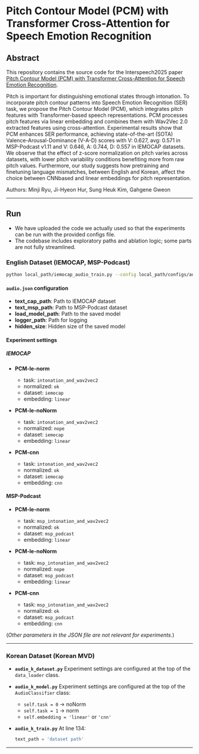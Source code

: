 # Pitch Contour Model (PCM) with Transformer Cross-Attention for Speech Emotion Recognition

## Abstract
This repository contains the source code for the Interspeech2025 paper [Pitch Contour Model (PCM) with Transformer Cross-Attention for Speech Emotion Recognition](https://www.isca-archive.org/interspeech_2025/ryu25_interspeech.pdf).  

Pitch is important for distinguishing emotional states through intonation. To incorporate pitch contour patterns into Speech Emotion Recognition (SER) task, we propose the Pitch
Contour Model (PCM), which integrates pitch features with Transformer-based speech representations. PCM processes pitch features via linear embedding and combines them with Wav2Vec 2.0 extracted features using cross-attention. Experimental results show that PCM enhances SER performance, achieving state-of-the-art (SOTA) Valence-Arousal-Dominance (V-A-D) scores with V: 0.627, avg: 0.571 in MSP-Podcast v1.11 and V: 0.646, A: 0.744, D: 0.557 in IEMOCAP datasets. We observe that the effect of z-score normalization on pitch varies across datasets, with lower pitch variability conditions benefiting more from raw pitch values. Furthermore, our study suggests how pretraining and finetuning language mismatches, between English and Korean, affect the choice between CNNbased and linear embeddings for pitch representation.  

Authors: Minji Ryu, Ji-Hyeon Hur, Sung Heuk Kim, Gahgene Gweon  

---

## Run

- We have uploaded the code we actually used so that the experiments can be run with the provided configs file. 
- The codebase includes exploratory paths and ablation logic; some parts are not fully streamlined.

### English Dataset (IEMOCAP, MSP-Podcast)
```bash
python local_path/iemocap_audio_train.py --config local_path/configs/audio.json
```

#### `audio.json` configuration

* **text_cap_path**: Path to IEMOCAP dataset
* **text_msp_path**: Path to MSP-Podcast dataset
* **load_model_path**: Path to the saved model
* **logger_path**: Path for logging
* **hidden_size**: Hidden size of the saved model

#### Experiment settings

##### IEMOCAP

* **PCM-le-norm**

  * task: `intonation_and_wav2vec2`
  * normalized: `ok`
  * dataset: `iemocap`
  * embedding: `linear`

* **PCM-le-noNorm**

  * task: `intonation_and_wav2vec2`
  * normalized: `nope`
  * dataset: `iemocap`
  * embedding: `linear`

* **PCM-cnn**

  * task: `intonation_and_wav2vec2`
  * normalized: `ok`
  * dataset: `iemocap`
  * embedding: `cnn`

#### MSP-Podcast

* **PCM-le-norm**

  * task: `msp_intonation_and_wav2vec2`
  * normalized: `ok`
  * dataset: `msp_podcast`
  * embedding: `linear`

* **PCM-le-noNorm**

  * task: `msp_intonation_and_wav2vec2`
  * normalized: `nope`
  * dataset: `msp_podcast`
  * embedding: `linear`

* **PCM-cnn**

  * task: `msp_intonation_and_wav2vec2`
  * normalized: `ok`
  * dataset: `msp_podcast`
  * embedding: `cnn`

(*Other parameters in the JSON file are not relevant for experiments.*)

---

### Korean Dataset (Korean MVD)

* **`audio_k_dataset.py`**
  Experiment settings are configured at the top of the `data_loader` class.

* **`audio_k_model.py`**
  Experiment settings are configured at the top of the `AudioClassifier` class:

  * `self.task = 0` → noNorm
  * `self.task = 1` → norm
  * `self.embedding = 'linear'` or `'cnn'`

* **`audio_k_train.py`**
  At line 134:

  ```python
  text_path = 'dataset path'
  ```

---

